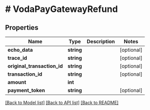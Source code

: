 # # VodaPayGatewayRefund

## Properties

Name | Type | Description | Notes
------------ | ------------- | ------------- | -------------
**echo_data** | **string** |  | [optional]
**trace_id** | **string** |  | [optional]
**original_transaction_id** | **string** |  | [optional]
**transaction_id** | **string** |  | [optional]
**amount** | **int** |  |
**payment_token** | **string** |  | [optional]

[[Back to Model list]](../../README.md#models) [[Back to API list]](../../README.md#endpoints) [[Back to README]](../../README.md)
